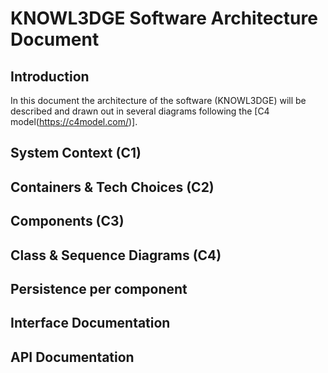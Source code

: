 # KNOWL3DGE Software Architecture Document

## Introduction

In this document the architecture of the software (KNOWL3DGE) will be described and drawn out in several diagrams following the [C4 model(https://c4model.com/)].

## System Context (C1)

## Containers & Tech Choices (C2)

## Components (C3)

## Class & Sequence Diagrams (C4)

## Persistence per component

## Interface Documentation

## API Documentation